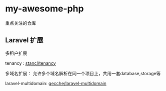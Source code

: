 # my-awesome-php
重点关注的仓库

## Laravel 扩展
多租户扩展

tenancy : [stancl/tenancy](https://github.com/stancl/tenancy)

多域名扩展： 允许多个域名解析在同一个项目上，共用一套database,storage等

laravel-multidomain: [gecche/laravel-multidomain](https://github.com/gecche/laravel-multidomain)